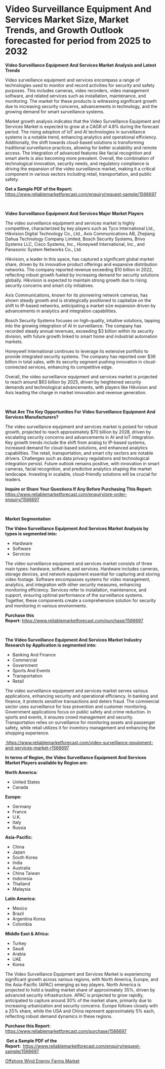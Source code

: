 <p><h1>Video Surveillance Equipment And Services Market Size, Market Trends, and Growth Outlook forecasted for period from 2025 to 2032</h1></p><p><strong>Video Surveillance Equipment And Services Market Analysis and Latest Trends</strong></p>
<p><p>Video surveillance equipment and services encompass a range of technologies used to monitor and record activities for security and safety purposes. This includes cameras, video recorders, video management software, and related services such as installation, maintenance, and monitoring. The market for these products is witnessing significant growth due to increasing security concerns, advancements in technology, and the growing demand for smart surveillance systems.</p><p>Market growth analysis indicates that the Video Surveillance Equipment and Services Market is expected to grow at a CAGR of 4.8% during the forecast period. The rising adoption of IoT and AI technologies in surveillance systems is a notable trend, enhancing analytics and operational efficiency. Additionally, the shift towards cloud-based solutions is transforming traditional surveillance practices, allowing for better scalability and remote access. The integration of advanced features like facial recognition and smart alerts is also becoming more prevalent. Overall, the combination of technological innovation, security needs, and regulatory compliance is driving the expansion of the video surveillance market, making it a critical component in various sectors including retail, transportation, and public safety.</p></p>
<p><strong>Get a Sample PDF of the Report:&nbsp;</strong> <a href="https://www.reliablemarketforecast.com/enquiry/request-sample/1566697?utm_campaign=2320&utm_medium=2&utm_source=Github&utm_content=ia&utm_term=22032025&utm_id=video-surveillance-equipment-and-services">https://www.reliablemarketforecast.com/enquiry/request-sample/1566697</a></p>
<p>&nbsp;</p>
<p><strong>Video Surveillance Equipment And Services Major Market Players</strong></p>
<p><p>The video surveillance equipment and services market is highly competitive, characterized by key players such as Tyco International Ltd., Hikvision Digital Technology Co., Ltd., Axis Communications AB, Zhejiang Dahua Technology Company Limited, Bosch Security Systems, Brivo Systems LLC, Cisco Systems, Inc., Honeywell International, Inc., and Panasonic System Networks Co., Ltd. </p><p>Hikvision, a leader in this space, has captured a significant global market share, driven by its innovative product offerings and expansive distribution networks. The company reported revenue exceeding $10 billion in 2022, reflecting robust growth fueled by increasing demand for security solutions globally. Hikvision is expected to maintain strong growth due to rising security concerns and smart city initiatives.</p><p>Axis Communications, known for its pioneering network cameras, has shown steady growth and is strategically positioned to capitalize on the shift to IP-based networks, anticipating a market size expansion driven by advancements in analytics and integration capabilities. </p><p>Bosch Security Systems focuses on high-quality, intuitive solutions, tapping into the growing integration of AI in surveillance. The company has recorded steady annual revenues, exceeding $3 billion within its security division, with future growth linked to smart home and industrial automation markets.</p><p>Honeywell International continues to leverage its extensive portfolio to provide integrated security systems. The company has reported over $36 billion in total sales, with its security segment pushing innovation in cloud-connected services, enhancing its competitive edge.</p><p>Overall, the video surveillance equipment and services market is projected to reach around $63 billion by 2025, driven by heightened security demands and technological advancements, with players like Hikvision and Axis leading the charge in market innovation and revenue generation.</p></p>
<p>&nbsp;</p>
<p><strong>What Are The Key Opportunities For Video Surveillance Equipment And Services Manufacturers?</strong></p>
<p><p>The video surveillance equipment and services market is poised for robust growth, projected to reach approximately $70 billion by 2028, driven by escalating security concerns and advancements in AI and IoT integration. Key growth trends include the shift from analog to IP-based systems, increased demand for cloud-based solutions, and enhanced analytics capabilities. The retail, transportation, and smart city sectors are notable drivers. Challenges such as data privacy regulations and technological integration persist. Future outlook remains positive, with innovation in smart cameras, facial recognition, and predictive analytics shaping the market landscape. Investing in scalable, cloud-friendly solutions will be crucial for leaders.</p></p>
<p><strong>Inquire or Share Your Questions If Any Before Purchasing This Report:</strong> <a href="https://www.reliablemarketforecast.com/enquiry/pre-order-enquiry/1566697?utm_campaign=2320&utm_medium=2&utm_source=Github&utm_content=ia&utm_term=22032025&utm_id=video-surveillance-equipment-and-services">https://www.reliablemarketforecast.com/enquiry/pre-order-enquiry/1566697</a></p>
<p>&nbsp;</p>
<p><strong>Market Segmentation</strong></p>
<p><strong>The Video Surveillance Equipment And Services Market Analysis by types is segmented into:</strong></p>
<p><ul><li>Hardware</li><li>Software</li><li>Services</li></ul></p>
<p><p>The video surveillance equipment and services market consists of three main types: hardware, software, and services. Hardware includes cameras, storage devices, and network equipment essential for capturing and storing video footage. Software encompasses systems for video management, analytics, and integration with other security measures, enhancing monitoring efficiency. Services refer to installation, maintenance, and support, ensuring optimal performance of the surveillance systems. Together, these components create a comprehensive solution for security and monitoring in various environments.</p></p>
<p><strong>Purchase this Report:&nbsp;</strong><a href="https://www.reliablemarketforecast.com/purchase/1566697?utm_campaign=2320&utm_medium=2&utm_source=Github&utm_content=ia&utm_term=22032025&utm_id=video-surveillance-equipment-and-services">https://www.reliablemarketforecast.com/purchase/1566697</a></p>
<p>&nbsp;</p>
<p><strong>The Video Surveillance Equipment And Services Market Industry Research by Application is segmented into:</strong></p>
<p><ul><li>Banking And Finance</li><li>Commercial</li><li>Government</li><li>Sports And Events</li><li>Transportation</li><li>Retail</li></ul></p>
<p><p>The video surveillance equipment and services market serves various applications, enhancing security and operational efficiency. In banking and finance, it protects sensitive transactions and deters fraud. The commercial sector uses surveillance for loss prevention and customer monitoring. Government applications focus on public safety and crime reduction. In sports and events, it ensures crowd management and security. Transportation relies on surveillance for monitoring assets and passenger safety, while retail utilizes it for inventory management and enhancing the shopping experience.</p></p>
<p><a href="https://www.reliablemarketforecast.com/video-surveillance-equipment-and-services-market-r1566697?utm_campaign=2320&utm_medium=2&utm_source=Github&utm_content=ia&utm_term=22032025&utm_id=video-surveillance-equipment-and-services">&nbsp;https://www.reliablemarketforecast.com/video-surveillance-equipment-and-services-market-r1566697</a></p>
<p><strong>In terms of Region, the Video Surveillance Equipment And Services Market Players available by Region are:</strong></p>
<p>
    <p> <strong> North America: </strong>
        <ul>
            <li>United States</li>
            <li>Canada</li>
        </ul>
        </p> 
    <p> <strong> Europe: </strong>
        <ul>
            <li>Germany</li>
            <li>France</li>
            <li>U.K.</li>
            <li>Italy</li>
            <li>Russia</li>
        </ul>
        </p> 
    <p> <strong> Asia-Pacific: </strong>
        <ul>
            <li>China</li>
            <li>Japan</li>
            <li>South Korea</li>
            <li>India</li>
            <li>Australia</li>
            <li>China Taiwan</li>
            <li>Indonesia</li>
            <li>Thailand</li>
            <li>Malaysia</li>
        </ul>
        </p> 
    <p> <strong> Latin America: </strong>
        <ul>
            <li>Mexico</li>
            <li>Brazil</li>
            <li>Argentina Korea</li>
            <li>Colombia</li>
        </ul>
        </p> 
    <p> <strong> Middle East & Africa: </strong>
        <ul>
            <li>Turkey</li>
            <li>Saudi</li>
            <li>Arabia</li>
            <li>UAE</li>
            <li>Korea</li>
        </ul>
    </p>
    </p>
<p><p>The Video Surveillance Equipment and Services Market is experiencing significant growth across various regions, with North America, Europe, and the Asia-Pacific (APAC) emerging as key players. North America is projected to hold a leading market share of approximately 35%, driven by advanced security infrastructure. APAC is projected to grow rapidly, anticipated to capture around 30% of the market share, primarily due to increasing urbanization and security concerns. Europe follows closely with a 25% share, while the USA and China represent approximately 5% each, reflecting robust demand dynamics in these regions.</p></p>
<p><strong>Purchase this Report: </strong><a href="https://www.reliablemarketforecast.com/purchase/1566697?utm_campaign=2320&utm_medium=2&utm_source=Github&utm_content=ia&utm_term=22032025&utm_id=video-surveillance-equipment-and-services">https://www.reliablemarketforecast.com/purchase/1566697</a></p>
<p>&nbsp;<strong>Get a Sample PDF of the Report:&nbsp;&nbsp;</strong><a href="https://www.reliablemarketforecast.com/enquiry/request-sample/1566697?utm_campaign=2320&utm_medium=2&utm_source=Github&utm_content=ia&utm_term=22032025&utm_id=video-surveillance-equipment-and-services">https://www.reliablemarketforecast.com/enquiry/request-sample/1566697</a></p>
<p><strong></strong></p>
<p><p><a href="https://github.com/cheryjhonson/Market-Research-Report-List-1/blob/main/offshore-wind-energy-farms-market.md?utm_campaign=2320&utm_medium=2&utm_source=Github&utm_content=ia&utm_term=22032025&utm_id=video-surveillance-equipment-and-services">Offshore Wind Energy Farms Market</a></p></p>